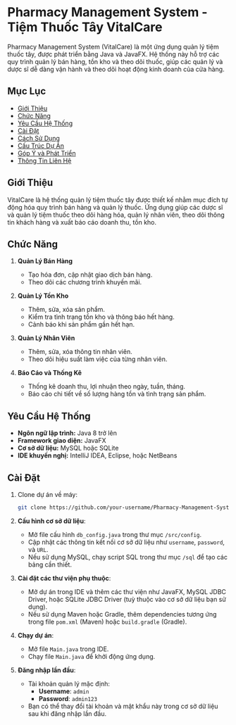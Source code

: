 # Pharmacy Management System - Tiệm Thuốc Tây VitalCare

Pharmacy Management System (VitalCare) là một ứng dụng quản lý tiệm thuốc tây, được phát triển bằng Java và JavaFX. Hệ thống này hỗ trợ các quy trình quản lý bán hàng, tồn kho và theo dõi thuốc, giúp các quản lý và dược sĩ dễ dàng vận hành và theo dõi hoạt động kinh doanh của cửa hàng.

## Mục Lục

- [Giới Thiệu](#giới-thiệu)
- [Chức Năng](#chức-năng)
- [Yêu Cầu Hệ Thống](#yêu-cầu-hệ-thống)
- [Cài Đặt](#cài-đặt)
- [Cách Sử Dụng](#cách-sử-dụng)
- [Cấu Trúc Dự Án](#cấu-trúc-dự-án)
- [Góp Ý và Phát Triển](#góp-ý-và-phát-triển)
- [Thông Tin Liên Hệ](#thông-tin-liên-hệ)

## Giới Thiệu

VitalCare là hệ thống quản lý tiệm thuốc tây được thiết kế nhằm mục đích tự động hóa quy trình bán hàng và quản lý thuốc. Ứng dụng giúp các dược sĩ và quản lý tiệm thuốc theo dõi hàng hóa, quản lý nhân viên, theo dõi thông tin khách hàng và xuất báo cáo doanh thu, tồn kho.

## Chức Năng

1. **Quản Lý Bán Hàng**
   - Tạo hóa đơn, cập nhật giao dịch bán hàng.
   - Theo dõi các chương trình khuyến mãi.

2. **Quản Lý Tồn Kho**
   - Thêm, sửa, xóa sản phẩm.
   - Kiểm tra tình trạng tồn kho và thông báo hết hàng.
   - Cảnh báo khi sản phẩm gần hết hạn.

3. **Quản Lý Nhân Viên**
   - Thêm, sửa, xóa thông tin nhân viên.
   - Theo dõi hiệu suất làm việc của từng nhân viên.

4. **Báo Cáo và Thống Kê**
   - Thống kê doanh thu, lợi nhuận theo ngày, tuần, tháng.
   - Báo cáo chi tiết về số lượng hàng tồn và tình trạng sản phẩm.

## Yêu Cầu Hệ Thống

- **Ngôn ngữ lập trình:** Java 8 trở lên
- **Framework giao diện:** JavaFX
- **Cơ sở dữ liệu:** MySQL hoặc SQLite
- **IDE khuyến nghị:** IntelliJ IDEA, Eclipse, hoặc NetBeans

## Cài Đặt

1. Clone dự án về máy:
   ```bash
   git clone https://github.com/your-username/Pharmacy-Management-System.git
   ```
2. **Cấu hình cơ sở dữ liệu**:
   - Mở file cấu hình `db_config.java` trong thư mục `/src/config`.
   - Cập nhật các thông tin kết nối cơ sở dữ liệu như `username`, `password`, và `URL`.
   - Nếu sử dụng MySQL, chạy script SQL trong thư mục `/sql` để tạo các bảng cần thiết.

3. **Cài đặt các thư viện phụ thuộc**:
   - Mở dự án trong IDE và thêm các thư viện như JavaFX, MySQL JDBC Driver, hoặc SQLite JDBC Driver (tuỳ thuộc vào cơ sở dữ liệu bạn sử dụng).
   - Nếu sử dụng Maven hoặc Gradle, thêm dependencies tương ứng trong file `pom.xml` (Maven) hoặc `build.gradle` (Gradle).

4. **Chạy dự án**:
   - Mở file `Main.java` trong IDE.
   - Chạy file `Main.java` để khởi động ứng dụng.

5. **Đăng nhập lần đầu**:
   - Tài khoản quản lý mặc định:
     - **Username**: `admin`
     - **Password**: `admin123`
   - Bạn có thể thay đổi tài khoản và mật khẩu này trong cơ sở dữ liệu sau khi đăng nhập lần đầu.


